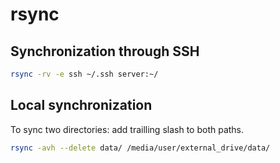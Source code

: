 # rsync

## Synchronization through SSH

``` bash
rsync -rv -e ssh ~/.ssh server:~/
```

## Local synchronization

To sync two directories: add trailling slash to both paths.

``` bash
rsync -avh --delete data/ /media/user/external_drive/data/
```
